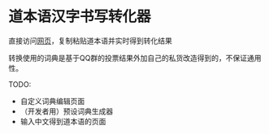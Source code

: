 # 道本语汉字书写转化器

直接访问[网页](https://mauritiuschief.github.io/toki_ante/convertor.html)，复制粘贴道本语并实时得到转化结果

转换使用的词典是基于QQ群的投票结果外加自己的私货改造得到的，不保证通用性。

TODO:

* 自定义词典编辑页面
* （开发者用）预设词典生成器
* 输入中文得到道本语的页面

